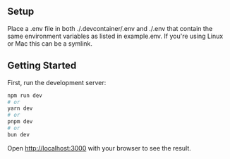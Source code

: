 ## Setup

Place a .env file in both ./.devcontainer/.env and ./.env that contain the same environment variables as listed in example.env. If you're using Linux or Mac this can be a symlink.

## Getting Started

First, run the development server:

```bash
npm run dev
# or
yarn dev
# or
pnpm dev
# or
bun dev
```

Open [http://localhost:3000](http://localhost:3000) with your browser to see the result.
